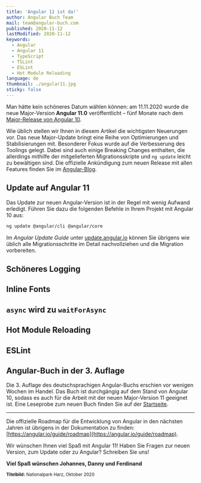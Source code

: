 ```yaml
---
title: 'Angular 11 ist da!'
author: Angular Buch Team
mail: team@angular-buch.com
published: 2020-11-12
lastModified: 2020-11-12
keywords:
  - Angular
  - Angular 11
  - TypeScript
  - TSLint
  - ESLint
  - Hot Module Reloading
language: de
thumbnail: ./angular11.jpg
sticky: false
---
```


Man hätte kein schöneres Datum wählen können: am 11.11.2020 wurde die neue Major-Version **Angular 11.0** veröffentlicht – fünf Monate nach dem [Major-Release von Angular 10](/blog/2020-06-angular10).

Wie üblich stellen wir Ihnen in diesem Artikel die wichtigsten Neuerungen vor.
Das neue Major-Update bringt eine Reihe von Optimierungen und Stabilisierungen mit.
Besonderer Fokus wurde auf die Verbesserung des Toolings gelegt.
Dabei sind auch einige Breaking Changes enthalten, die allerdings mithilfe der mitgelieferten Migrationsskripte und `ng update` leicht zu bewältigen sind.
Die offizielle Ankündigung zum neuen Release mit allen Features finden Sie im [Angular-Blog](https://blog.angular.io/version-11-of-angular-now-available-74721b7952f7).

## Update auf Angular 11

Das Update zur neuen Angular-Version ist in der Regel mit wenig Aufwand erledigt.
Führen Sie dazu die folgenden Befehle in Ihrem Projekt mit Angular 10 aus:

```bash
ng update @angular/cli @angular/core
```

Im *Angular Update Guide* unter [update.angular.io](https://update.angular.io/#10.0:11.0) können Sie übrigens wie üblich alle Migrationsschritte im Detail nachvollziehen und die Migration vorbereiten.

## Schöneres Logging

## Inline Fonts

## `async` wird zu `waitForAsync`

## Hot Module Reloading

## ESLint

## Angular-Buch in der 3. Auflage

Die 3. Auflage des deutschsprachigen Angular-Buchs erschien vor wenigen Wochen im Handel.
Das Buch ist durchgängig auf dem Stand von Angular 10, sodass es auch für die Arbeit mit der neuen Major-Version 11 geeignet ist.
Eine Leseprobe zum neuen Buch finden Sie auf der [Startseite](https://angular-buch.com).

<hr>

Die offizielle Roadmap für die Entwicklung von Angular in den nächsten Jahren ist übrigens in der Dokumentation zu finden: [https://angular.io/guide/roadmap](https://angular.io/guide/roadmap).

Wir wünschen Ihnen viel Spaß mit Angular 11!
Haben Sie Fragen zur neuen Version, zum Update oder zu Angular? Schreiben Sie uns!

**Viel Spaß wünschen
Johannes, Danny und Ferdinand**

<small>**Titelbild:** Nationalpark Harz, Oktober 2020</small>
